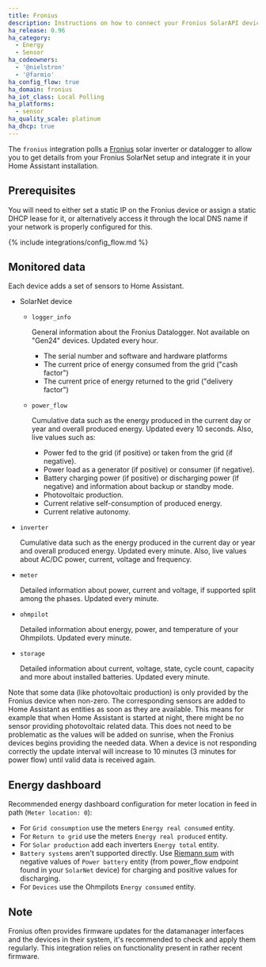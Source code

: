 ```yaml
---
title: Fronius
description: Instructions on how to connect your Fronius SolarAPI devices to Home Assistant.
ha_release: 0.96
ha_category:
  - Energy
  - Sensor
ha_codeowners:
  - '@nielstron'
  - '@farmio'
ha_config_flow: true
ha_domain: fronius
ha_iot_class: Local Polling
ha_platforms:
  - sensor
ha_quality_scale: platinum
ha_dhcp: true
---
```


The `fronius` integration polls a [Fronius](https://www.fronius.com/) solar inverter or datalogger to allow you to get details from your Fronius SolarNet setup and integrate it in your Home Assistant installation.

## Prerequisites

You will need to either set a static IP on the Fronius device or assign a static DHCP lease for it, or alternatively access it through the local DNS name if your network is properly configured for this.

{% include integrations/config_flow.md %}

## Monitored data

Each device adds a set of sensors to Home Assistant.

- SolarNet device
  
  - `logger_info`

    General information about the Fronius Datalogger. Not available on "Gen24" devices. Updated every hour.

    - The serial number and software and hardware platforms
    - The current price of energy consumed from the grid ("cash factor")
    - The current price of energy returned to the grid ("delivery factor")

  - `power_flow`

    Cumulative data such as the energy produced in the current day or year and overall produced energy. Updated every 10 seconds.
    Also, live values such as:

    - Power fed to the grid (if positive) or taken from the grid (if negative).
    - Power load as a generator (if positive) or consumer (if negative).
    - Battery charging power (if positive) or discharging power (if negative) and information about backup or standby mode.
    - Photovoltaic production.
    - Current relative self-consumption of produced energy.
    - Current relative autonomy.

- `inverter`

  Cumulative data such as the energy produced in the current day or year and overall produced energy. Updated every minute.
  Also, live values about AC/DC power, current, voltage and frequency.

- `meter`

  Detailed information about power, current and voltage, if supported split among the phases. Updated every minute.

- `ohmpilot`

  Detailed information about energy, power, and temperature of your Ohmpilots. Updated every minute.

- `storage`

  Detailed information about current, voltage, state, cycle count, capacity and more about installed batteries. Updated every minute.

Note that some data (like photovoltaic production) is only provided by the Fronius device when non-zero.
The corresponding sensors are added to Home Assistant as entities as soon as they are available.
This means for example that when Home Assistant is started at night, there might be no sensor providing photovoltaic related data.
This does not need to be problematic as the values will be added on sunrise, when the Fronius devices begins providing the needed data.
When a device is not responding correctly the update interval will increase to 10 minutes (3 minutes for power flow) until valid data is received again.

## Energy dashboard

Recommended energy dashboard configuration for meter location in feed in path (`Meter location: 0`):

- For `Grid consumption` use the meters `Energy real consumed` entity.
- For `Return to grid` use the meters `Energy real produced` entity.
- For `Solar production` add each inverters `Energy total` entity.
- `Battery systems` aren't supported directly. Use [Riemann sum](/integrations/integration/) with negative values of `Power battery` entity (from power_flow endpoint found in your `SolarNet` device) for charging and positive values for discharging.
- For `Devices` use the Ohmpilots `Energy consumed` entity.

## Note

Fronius often provides firmware updates for the datamanager interfaces and the devices in their system, it's recommended to check and apply them regularly. This integration relies on functionality present in rather recent firmware.
